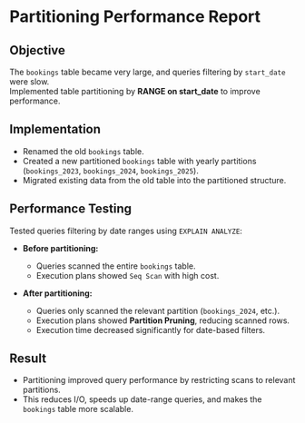 # Partitioning Performance Report

## Objective
The `bookings` table became very large, and queries filtering by `start_date` were slow.  
Implemented table partitioning by **RANGE on start_date** to improve performance.

## Implementation
- Renamed the old `bookings` table.
- Created a new partitioned `bookings` table with yearly partitions (`bookings_2023`, `bookings_2024`, `bookings_2025`).
- Migrated existing data from the old table into the partitioned structure.

## Performance Testing
Tested queries filtering by date ranges using `EXPLAIN ANALYZE`:

- **Before partitioning:**  
  - Queries scanned the entire `bookings` table.  
  - Execution plans showed `Seq Scan` with high cost.  

- **After partitioning:**  
  - Queries only scanned the relevant partition (`bookings_2024`, etc.).  
  - Execution plans showed **Partition Pruning**, reducing scanned rows.  
  - Execution time decreased significantly for date-based filters.

## Result
- Partitioning improved query performance by restricting scans to relevant partitions.  
- This reduces I/O, speeds up date-range queries, and makes the `bookings` table more scalable.
